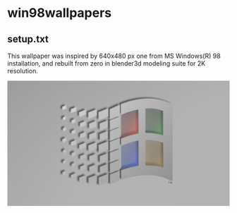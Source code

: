 # win98wallpapers
## setup.txt
This wallpaper was inspired by 640x480 px one from MS Windows(R) 98 installation, and rebuilt from zero in blender3d modeling suite for 2K resolution.

[![3840x2160](vinda_2K_thumb.png)](vinda_2K.png "3840x2160")
